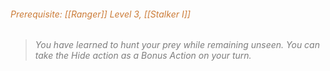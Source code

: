 ###### *<span style="color:rgb(203, 123, 55)">Prerequisite: [[Ranger]] Level 3, [[Stalker I]]</span>*

> *<span style="color:rgb(125, 125, 125)">You have learned to hunt your prey while remaining unseen. You can take the Hide action as a Bonus Action on your turn.</span>*
